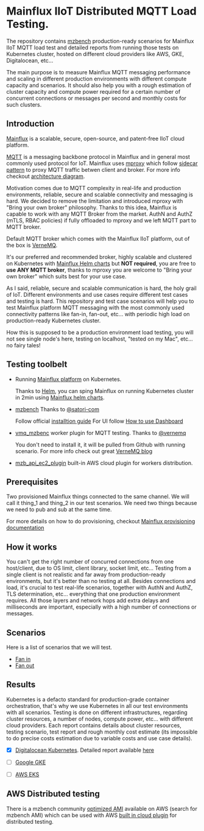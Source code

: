 # Mainflux IIoT Distributed MQTT Load Testing.

The repository contains [mzbench](https://github.com/satori-com/mzbench) production-ready scenarios for  Mainflux IIoT MQTT load test and detailed reports from running those tests on Kubernetes cluster, hosted on different cloud providers like AWS, GKE, Digitalocean, etc... 

The main purpose is to measure Mainflux MQTT messaging performance and scaling in different production environments with different compute capacity and scenarios.
It should also help you with a rough estimation of cluster capacity and compute power required for a certain number of concurrent connections or messages per second and monthly costs for such clusters.

## Introduction
[Mainflux](https://github.com/mainflux/mainflux) is a scalable, secure, open-source, and patent-free IIoT cloud platform.

[MQTT](http://mqtt.org/) is a messaging backbone protocol in Mainflux and in general most commonly used protocol for IoT. 
Mainflux uses [mproxy](https://github.com/mainflux/mproxy) which follow [sidecar pattern](https://www.oreilly.com/library/view/designing-distributed-systems/9781491983638/ch02.html)
to proxy MQTT traffic betwen client and broker. For more info checkout [architecture diagram](https://github.com/mainflux/mproxy#architecture).

Motivation comes due to MQTT complexity in real-life and production environments, reliable, secure and scalable connectivity and messaging is hard.
We decided to remove the limitation and introduced mproxy with "Bring your own broker" philosophy. Thanks to this idea, Mainflux is capable to work with any MQTT Broker from the market. AuthN and AuthZ (mTLS, RBAC policies) if fully offloaded to mproxy and we left MQTT part to MQTT broker.

Default MQTT broker which comes with the Mainflux IIoT platform, out of the box is [VerneMQ](https://github.com/vernemq/vernemq). 

It's our preferred and recommended broker, highly scalable and clustered on Kubernetes with [Mainflux Helm charts](https://github.com/mainflux/devops) but **NOT required**,
you are free to **use ANY MQTT broker**, thanks to mproxy you are welcome to "Bring your own broker" which suits best for your use case.

As I said, reliable, secure and scalable communication is hard, the holy grail of IoT. Different environments and use cases require different test cases and testing is hard.
This repository and test case scenarios will help you to test Mainflux platform MQTT messaging with the most commonly used connectivity patterns like fan-in, fan-out, etc... 
with periodic high load on production-ready Kubernetes cluster. 

How this is supposed to be a production environment load testing, you will not see single node's here, testing on localhost, "tested on my Mac",  etc... no fairy tales!

## Testing toolbelt
* Running [Mainflux platform](https://github.com/mainflux/mainflux) on Kubernetes.

  Thanks to [Helm](https://helm.sh/), you can sping Mainflux on running Kubernetes cluster in 2min using [Mainflux helm charts](https://github.com/mainflux/devops).
* [mzbench](https://github.com/satori-com/mzbench) Thanks to [@satori-com](https://github.com/satori-com)

   Follow official [installtion guide](https://satori-com.github.io/mzbench/)
   For UI follow [How to use Dashboard](https://github.com/satori-com/mzbench/blob/master/doc/dashboard.md)

* [vmq_mzbenc](vmq_mzbench) worker plugin for MQTT testing. Thanks to [@vernemq](https://github.com/vernemq)

  You don't need to install it, it will be pulled from Github with running scenario. For more info check out great [VerneMQ blog](https://vernemq.com/blog/2016/08/26/loadtesting-mqtt-brokers.html)
* [mzb_api_ec2_plugin](https://satori-com.github.io/mzbench/cloud_plugins/#amazon-ec2) built-in AWS cloud plugin for workers distribution.

## Prerequisites
Two provisioned Mainflux things connected to the same channel. We will call it thing_1 and thing_2 in our test scenarios. We need two things because we need to pub and sub at the same time.

 For more details on how to do provisioning, checkout [Mainflux provisioning documentation](https://mainflux.readthedocs.io/en/latest/provisioning/#provisioning-things)

## How it works
You can't get the right number of concurred connections from one host/client, due to OS limit, client library, socket limit, etc...
Testing from a single client is not realistic and far away from production-ready environments, but it's better than no testing at all.
Besides connections and load, it's crucial to test real-life scenarios, together with AuthN and AuthZ, TLS determination, etc... everything that one production environment requires. 
All those layers and network hops add extra delays and milliseconds are important, especially with a high number of connections or messages.

## Scenarios 
Here is a list of scenarios that we will test.
- [Fan in](mzbench/scenarios/fan_in.bdl)
- [Fan out](mzbench/scenarios/fan_out.bdl)

## Results
Kubernetes is a defacto standard for production-grade container orchestration, that's why we use Kubernetes in all our test environments with all scenarios. 
Testing is done on different infrastructures, regarding cluster resources, a number of nodes,  compute power, etc... with different cloud providers.
Each report contains details about cluster resources, testing scenario, test report and rough monthly cost estimate (its impossible to do precise costs estimation due to variable costs and use case details).

- [x] [Digitalocean Kubernetes](https://www.digitalocean.com/products/kubernetes/). Detailed report available [here](reports/digitalocean.md)
- [ ] [Google GKE](https://cloud.google.com/kubernetes-engine)
- [ ] [AWS EKS](https://aws.amazon.com/eks/)


## AWS Distributed testing
There is a mzbench community [optimized AMI](https://thecloudmarket.com/image/ami-ee8d718e--mzbench-erlang-18) available on AWS (search for mzbench AMI)
which can be used with AWS [built in cloud plugin](https://github.com/satori-com/mzbench/blob/master/doc_old/cloud_plugins.md)  for distributed testing.

